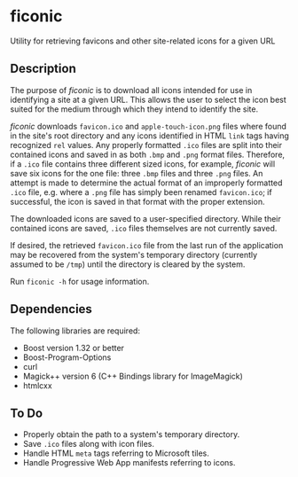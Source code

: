 # ficonic
Utility for retrieving favicons and other site-related icons for a given URL

## Description
The purpose of _ficonic_ is to download all icons intended for use in identifying a site at a given URL. This allows the user to select the icon best suited for the medium through which they intend to identify the site.

_ficonic_ downloads `favicon.ico` and `apple-touch-icon.png` files where found in the site's root directory and any icons identified in HTML `link` tags having recognized `rel` values. Any properly formatted `.ico` files are split into their contained icons and saved in as both `.bmp` and `.png` format files. Therefore, if a `.ico` file contains three different sized icons, for example, _ficonic_ will save six icons for the one file: three `.bmp` files and three `.png` files. An attempt is made to determine the actual format of an improperly formatted `.ico` file, e.g. where a `.png` file has simply been renamed `favicon.ico`; if successful, the icon is saved in that format with the proper extension.

The downloaded icons are saved to a user-specified directory. While their contained icons are saved, `.ico` files themselves are not currently saved.

If desired, the retrieved `favicon.ico` file from the last run of the application may be recovered from the system's temporary directory (currently assumed to be `/tmp`) until the directory is cleared by the system.

Run `ficonic -h` for usage information.

## Dependencies
The following libraries are required:
* Boost version 1.32 or better 
* Boost-Program-Options
* curl
* Magick++ version 6 (C++ Bindings library for ImageMagick)
* htmlcxx

## To Do
* Properly obtain the path to a system's temporary directory.
* Save `.ico` files along with icon files.
* Handle HTML `meta` tags referring to Microsoft tiles.
* Handle Progressive Web App manifests referring to icons.